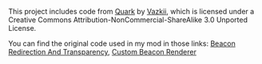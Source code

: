 This project includes code from [Quark](https://github.com/VazkiiMods/Quark/tree/master) by [Vazkii](https://github.com/Vazkii), which is licensed under a Creative Commons Attribution-NonCommercial-ShareAlike 3.0 Unported License.

You can find the original code used in my mod in those links: [Beacon Redirection And Transparency](https://github.com/VazkiiMods/Quark/blob/master/src/main/java/vazkii/quark/content/tools/module/BeaconRedirectionModule.java#L40), [Custom Beacon Renderer](https://github.com/VazkiiMods/Quark/blob/master/src/main/java/vazkii/quark/content/tools/client/render/QuarkBeaconBlockEntityRenderer.java)
